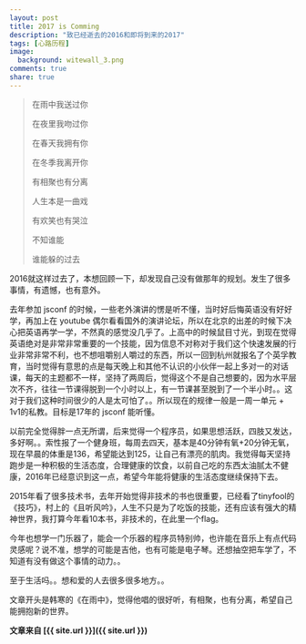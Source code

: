 ```yaml
---
layout: post
title: 2017 is Comming
description: "致已经逝去的2016和即将到来的2017"
tags: [心路历程]
image:
  background: witewall_3.png
comments: true
share: true
---
```


>在雨中我送过你
>
>在夜里我吻过你
>
>在春天我拥有你
>
>在冬季我离开你
>
>有相聚也有分离
>
>人生本是一曲戏
>
>有欢笑也有哭泣
>
>不知谁能
>
>谁能躲的过去


<!--more-->

2016就这样过去了，本想回顾一下，却发现自己没有做那年的规划。发生了很多事情，有遗憾，也有意外。

去年参加 jsconf 的时候，一些老外演讲的愣是听不懂，当时好后悔英语没有好好学，再加上在 youtube 偶尔看看国外的演讲论坛，所以在北京的出差的时候下决心把英语再学一学，不然真的感觉没几乎了。上高中的时候鼠目寸光，到现在觉得英语绝对是非常非常重要的一个技能，因为信息不对称对于我们这个快速发展的行业非常非常不利，也不想咀嚼别人嚼过的东西，所以一回到杭州就报名了个英孚教育，当时觉得有意思的点是每天晚上和其他不认识的小伙伴一起上多对一的对话课，每天的主题都不一样，坚持了两周后，觉得这个不是自己想要的，因为水平层次不齐，往往一节课得脱到一个小时以上，有一节课甚至脱到了一个半小时。。这对于我们这种时间很少的人是太可怕了。。所以现在的规律一般是一周一单元 + 1v1的私教。目标是17年的 jsconf 能听懂。

以前完全觉得胖一点无所谓，后来觉得一个程序员，如果思想活跃，四肢又发达，多好啊。。索性报了一个健身班，每周去四天，基本是40分钟有氧+20分钟无氧，现在早晨的体重是136，希望能达到125，让自己有漂亮的肌肉。我觉得每天坚持跑步是一种积极的生活态度，合理健康的饮食，以前自己吃的东西太油腻太不健康，2016年已经意识到这一点，希望今年能将健康的生活态度继续保持下去。

2015年看了很多技术书，去年开始觉得非技术的书也很重要，已经看了tinyfool的《技巧》，村上的《且听风吟》，人生不只是为了吃饭的技能，还有应该有强大的精神世界，我打算今年看10本书，非技术的，在此里一个flag。

今年也想学一门乐器了，能会一个乐器的程序员特别帅，也许能在音乐上有点代码灵感呢？说不准，想学的可能是吉他，也有可能是电子琴。还想抽空把车学了，不知道有没有做这个事情的动力。。

至于生活吗。。想和爱的人去很多很多地方。。

文章开头是韩寒的《在雨中》，觉得他唱的很好听，有相聚，也有分离，希望自己能拥抱新的世界。

**文章来自 [{{ site.url }}]({{ site.url }})**